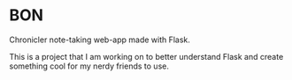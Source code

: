 # BON
Chronicler note-taking web-app made with Flask.

This is a project that I am working on to better understand Flask and create something cool for my nerdy friends to use.
